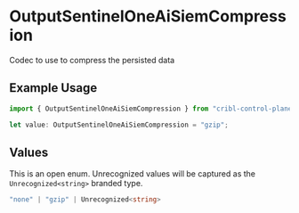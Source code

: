 # OutputSentinelOneAiSiemCompression

Codec to use to compress the persisted data

## Example Usage

```typescript
import { OutputSentinelOneAiSiemCompression } from "cribl-control-plane/models/operations";

let value: OutputSentinelOneAiSiemCompression = "gzip";
```

## Values

This is an open enum. Unrecognized values will be captured as the `Unrecognized<string>` branded type.

```typescript
"none" | "gzip" | Unrecognized<string>
```
